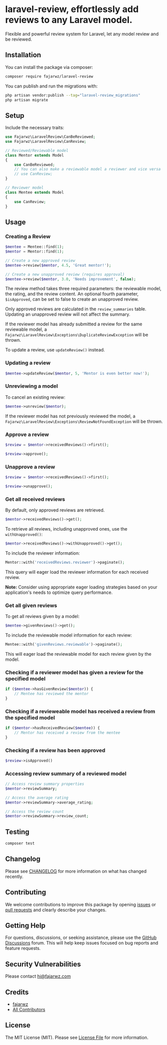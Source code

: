 # laravel-review, effortlessly add reviews to any Laravel model.

<!-- [![Latest Version on Packagist](https://img.shields.io/packagist/v/fajarwz/laravel-review.svg?style=flat-square)](https://packagist.org/packages/fajarwz/laravel-review) -->
<!-- [![GitHub Tests Action Status](https://img.shields.io/github/actions/workflow/status/fajarwz/laravel-review/run-tests.yml?branch=main&label=tests&style=flat-square)](https://github.com/fajarwz/laravel-review/actions?query=workflow%3Arun-tests+branch%3Amain) -->
<!-- [![GitHub Code Style Action Status](https://img.shields.io/github/actions/workflow/status/fajarwz/laravel-review/fix-php-code-style-issues.yml?branch=main&label=code%20style&style=flat-square)](https://github.com/fajarwz/laravel-review/actions?query=workflow%3A"Fix+PHP+code+style+issues"+branch%3Amain) -->
<!-- [![Total Downloads](https://img.shields.io/packagist/dt/fajarwz/laravel-review.svg?style=flat-square)](https://packagist.org/packages/fajarwz/laravel-review) -->

Flexible and powerful review system for Laravel, let any model review and be reviewed.

## Installation

You can install the package via composer:

```bash
composer require fajarwz/laravel-review
```

You can publish and run the migrations with:

```bash
php artisan vendor:publish --tag="laravel-review_migrations"
php artisan migrate
```

## Setup

Include the necessary traits:

```php
use Fajarwz\LaravelReview\CanBeReviewed;
use Fajarwz\LaravelReview\CanReview;

// Reviewed/Reviewable model
class Mentor extends Model
{
    use CanBeReviewed;
    // You can also make a reviewable model a reviewer and vice versa
    // use CanReview;
}

// Reviewer model
class Mentee extends Model
{
    use CanReview;
}
```

## Usage

### Creating a Review

```php
$mentee = Mentee::find(1);
$mentor = Mentor::find(1);

// Create a new approved review
$mentee->review($mentor, 4.5, 'Great mentor!');

// Create a new unapproved review (requires approval)
$mentee->review($mentor, 3.0, 'Needs improvement', false);
```

The review method takes three required parameters: the reviewable model, the rating, and the review content. An optional fourth parameter, `$isApproved`, can be set to false to create an unapproved review.

Only approved reviews are calculated in the `review_summaries` table. Updating an unapproved review will not affect the summary.

If the reviewer model has already submitted a review for the same reviewable model, a `Fajarwz\LaravelReview\Exceptions\DuplicateReviewException` will be thrown.

To update a review, use `updateReview()` instead.

### Updating a review

```php
$mentee->updateReview($mentor, 5, 'Mentor is even better now!');
```

### Unreviewing a model

To cancel an existing review:

```php
$mentee->unreview($mentor);
```

If the reviewer model has not previously reviewed the model, a `Fajarwz\LaravelReview\Exceptions\ReviewNotFoundException` will be thrown.

### Approve a review

```php
$review = $mentor->receivedReviews()->first();

$review->approve();
```

### Unapprove a review

```php
$review = $mentor->receivedReviews()->first();

$review->unapprove();
```

### Get all received reviews

By default, only approved reviews are retrieved.

```php
$mentor->receivedReviews()->get();
```

To retrieve all reviews, including unapproved ones, use the `withUnapproved()`:

```php
$mentor->receivedReviews()->withUnapproved()->get();
```

To include the reviewer information:

```php
Mentor::with('receivedReviews.reviewer')->paginate();
```

This query will eager load the reviewer information for each received review.

**Note:** Consider using appropriate eager loading strategies based on your application's needs to optimize query performance.

### Get all given reviews

To get all reviews given by a model:

```php
$mentee->givenReviews()->get();
```

To include the reviewable model information for each review:

```php
Mentee::with('givenReviews.reviewable')->paginate();
```

This will eager load the reviewable model for each review given by the model.

### Checking if a reviewer model has given a review for the specified model

```php
if ($mentee->hasGivenReview($mentor)) {
    // Mentee has reviewed the mentor
}
```

### Checking if a revieweable model has received a review from the specified model

```php
if ($mentor->hasReceivedReview($mentee)) {
    // Mentor has received a review from the mentee
}
```

### Checking if a review has been approved

```php
$review->isApproved()
```

### Accessing review summary of a reviewed model

```php
// Access review summary properties
$mentor->reviewSummary;

// Access the average rating
$mentor->reviewSummary->average_rating;

// Access the review count
$mentor->reviewSummary->review_count;
```

## Testing

```bash
composer test
```

## Changelog

Please see [CHANGELOG](CHANGELOG.md) for more information on what has changed recently.

## Contributing

We welcome contributions to improve this package by opening [issues](https://github.com/fajarwz/laravel-review/issues) or [pull requests](https://github.com/fajarwz/laravel-review/pulls) and clearly describe your changes.

## Getting Help

For questions, discussions, or seeking assistance, please use the [GitHub Discussions](https://github.com/fajarwz/laravel-review/discussions) forum. This will help keep issues focused on bug reports and feature requests.

## Security Vulnerabilities

Please contact [hi@fajarwz.com](mailto:hi@fajarwz.com)

## Credits

- [fajarwz](https://github.com/fajarwz)
- [All Contributors](../../contributors)

## License

The MIT License (MIT). Please see [License File](LICENSE.md) for more information.
